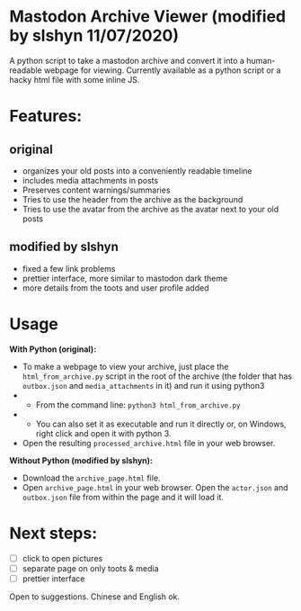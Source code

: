 # Mastodon Archive Viewer (modified by slshyn 11/07/2020)
A python script to take a mastodon archive and convert it into a human-readable webpage for viewing. Currently available as a python script or a hacky html file with some inline JS. 

# Features:
## original
* organizes your old posts into a conveniently readable timeline
* includes media attachments in posts
* Preserves content warnings/summaries
* Tries to use the header from the archive as the background
* Tries to use the avatar from the archive as the avatar next to your old posts
## modified by slshyn
* fixed a few link problems
* prettier interface, more similar to mastodon dark theme
* more details from the toots and user profile added

# Usage
<b>With Python (original):</b>
* To make a webpage to view your archive, just place the `html_from_archive.py` script in the root of the archive (the folder that has `outbox.json` and `media_attachments` in it) and run it using python3 
* * From the command line: `python3 html_from_archive.py`
* * You can also set it as executable and run it directly or, on Windows, right click and open it with python 3.
* Open the resulting `processed_archive.html` file in your web browser.

<b>Without Python (modified by slshyn):</b>

* Download the `archive_page.html` file.
* Open `archive_page.html` in your web browser. Open the `actor.json` and `outbox.json` file from within the page and it will load it.


# Next steps:
- [ ] click to open pictures
- [ ] separate page on only toots & media
- [ ] prettier interface

Open to suggestions. Chinese and English ok.
